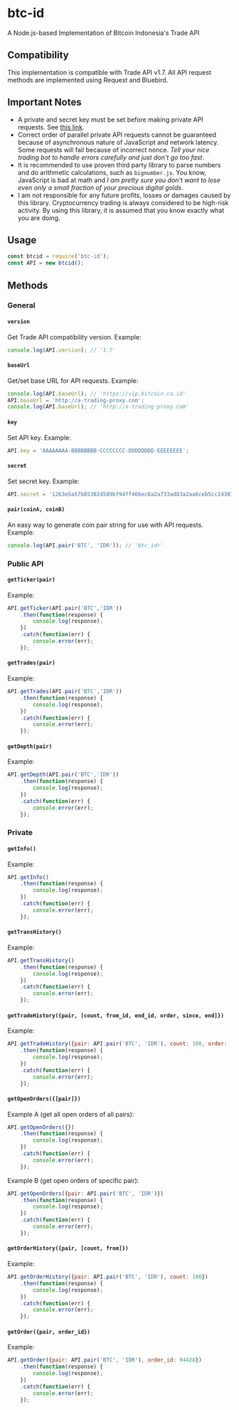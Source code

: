 btc-id
======
A Node.js-based Implementation of Bitcoin Indonesia's Trade API

## Compatibility
This implementation is compatible with Trade API v1.7. All API request methods are implemented using Request and Bluebird.

## Important Notes
* A private and secret key must be set before making private API requests. See [this link](https://vip.bitcoin.co.id/trade_api).
* Correct order of parallel private API requests cannot be guaranteed because of asynchronous nature of JavaScript and network latency. Some requests will fail because of incorrect nonce. _Tell your nice trading bot to handle errors carefully and just don't go too fast_.
* It is recommended to use proven third party library to parse numbers and do arithmetic calculations, such as `bignumber.js`. You know, JavaScript is bad at math and _I am pretty sure you don't want to lose even only a small fraction of your precious digital golds_.
* I am not responsible for any future profits, losses or damages caused by this library. Cryptocurrency trading is always considered to be high-risk activity. By using this library, it is assumed that you know exactly what you are doing.

## Usage
```javascript
const btcid = require('btc-id');
const API = new btcid();
```

## Methods
### General
#### `version`
Get Trade API compatibility version. Example:
```javascript
console.log(API.version); // '1.7'
```

#### `baseUrl`
Get/set base URL for API requests. Example:
```javascript
console.log(API.baseUrl); // 'https://vip.bitcoin.co.id'
API.baseUrl = 'http://a-trading-proxy.com';
console.log(API.baseUrl); // 'http://a-trading-proxy.com'
```

#### `key`
Set API key. Example:
```javascript
API.key = 'AAAAAAAA-BBBBBBBB-CCCCCCCC-DDDDDDDD-EEEEEEEE';
```

#### `secret`
Set secret key. Example:
```javascript
API.secret = '1263e5a57b853024509bf94ff466ec6a2a733ad83a2aa6ceb5cc14301713b4a77f2bb154a66cde73';
```

#### `pair(coinA, coinB)`
An easy way to generate coin pair string for use with API requests. Example:
```javascript
console.log(API.pair('BTC', 'IDR')); // 'btc_idr'
```

### Public API
#### `getTicker(pair)`
Example:
```javascript
API.getTicker(API.pair('BTC','IDR'))
    .then(function(response) {
        console.log(response);
    })
    .catch(function(err) {
        console.error(err);
    });
```

#### `getTrades(pair)`
Example:
```javascript
API.getTrades(API.pair('BTC','IDR'))
    .then(function(response) {
        console.log(response);
    })
    .catch(function(err) {
        console.error(err);
    });
```

#### `getDepth(pair)`
Example:
```javascript
API.getDepth(API.pair('BTC','IDR'))
    .then(function(response) {
        console.log(response);
    })
    .catch(function(err) {
        console.error(err);
    });
```

### Private
#### `getInfo()`
Example:
```javascript
API.getInfo()
    .then(function(response) {
        console.log(response);
    })
    .catch(function(err) {
        console.error(err);
    });
```

#### `getTransHistory()`
Example:
```javascript
API.getTransHistory()
    .then(function(response) {
        console.log(response);
    })
    .catch(function(err) {
        console.error(err);
    });
```

#### `getTradeHistory({pair, [count, from_id, end_id, order, since, end]})`
Example:
```javascript
API.getTradeHistory({pair: API.pair('BTC', 'IDR'), count: 100, order: 'desc'})
    .then(function(response) {
        console.log(response);
    })
    .catch(function(err) {
        console.error(err);
    });
```

#### `getOpenOrders({[pair]})`
Example A (get all open orders of all pairs):
```javascript
API.getOpenOrders({})
    .then(function(response) {
        console.log(response);
    })
    .catch(function(err) {
        console.error(err);
    });
```
Example B (get open orders of specific pair):
```javascript
API.getOpenOrders({pair: API.pair('BTC', 'IDR')})
    .then(function(response) {
        console.log(response);
    })
    .catch(function(err) {
        console.error(err);
    });
```

#### `getOrderHistory({pair, [count, from]})`
Example:
```javascript
API.getOrderHistory({pair: API.pair('BTC', 'IDR'), count: 100})
    .then(function(response) {
        console.log(response);
    })
    .catch(function(err) {
        console.error(err);
    });
```

#### `getOrder({pair, order_id})`
Example:
```javascript
API.getOrder({pair: API.pair('BTC', 'IDR'), order_id: 94428})
    .then(function(response) {
        console.log(response);
    })
    .catch(function(err) {
        console.error(err);
    });
```
